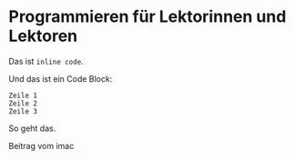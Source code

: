 # Programmieren für Lektorinnen und Lektoren 
Das ist `inline code`. 

Und das ist ein Code Block:
```
Zeile 1
Zeile 2
Zeile 3
```

So geht das.

Beitrag vom imac


